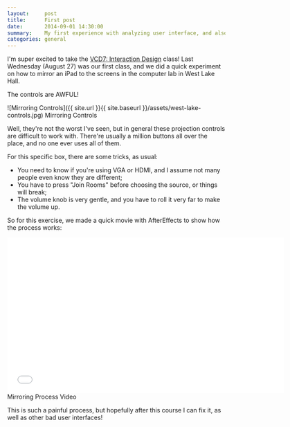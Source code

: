 ```yaml
---
layout:     post
title:      First post
date:       2014-09-01 14:30:00
summary:    My first experience with analyzing user interface, and also with AfterEffects
categories: general
---
```


I'm super excited to take the [VCD7: Interaction Design](http://www3.nd.edu/~amurniek/2014fa/desn31140-fa14.html) class! Last Wednesday (August 27) was our first class, and we did a quick experiment on how to mirror an iPad to the screens in the computer lab in West Lake Hall.

The controls are AWFUL!

![Mirroring Controls]({{ site.url }}{{ site.baseurl }}/assets/west-lake-controls.jpg)
<span class="small mid-gray">Mirroring Controls</span>


Well, they're not the worst I've seen, but in general these projection controls are difficult to work with. There're usually a million buttons all over the place, and no one ever uses all of them.

For this specific box, there are some tricks, as usual:

* You need to know if you're using VGA or HDMI, and I assume not many people even know they are different;
* You have to press "Join Rooms" before choosing the source, or things will break;
* The volume knob is very gentle, and you have to roll it very far to make the volume up.

So for this exercise, we made a quick movie with AfterEffects to show how the process works:

<iframe width="640" height="360" src="//www.youtube.com/embed/VZrCzYooNuo?rel=0" frameborder="0" allowfullscreen></iframe>
<span class="small center mid-gray">Mirroring Process Video</span>

This is such a painful process, but hopefully after this course I can fix it, as well as other bad user interfaces!